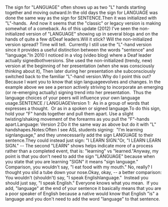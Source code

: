 The sign for "LANGUAGE" often shows 
up as two "L" hands starting together and moving outward.In the old days the sign for LANGUAGE was done the same way as the sign for 
SENTENCE.Then it was initialized with "L"-hands.  And now it seems that the 
"classic" or legacy version is making somewhat of a comeback. As of this update 
(2012) I've seen the non-initialized version of "LANGUAGE" showing up in several 
blogs and on the hands of quite a few d/Deaf leaders.Will it stick? Will 
the non-initialized version spread? Time will tell.  Currently I still use 
the "L"-hand version since it provides a useful distinction between the words 
"sentence" and "language."In 2010 I noticed in a vlog (video blog) where a 
Deaf leader actually signedbothversions. She used the non-initialized 
(trendy, new) version at the beginning of her presentation (when she was 
consciously thinking about it), Then later during her presentation she 
subconsciously switched back to the familiar "L"-hand version.Why do I point this out?  Because I want you to know that sign languageevolves and changes. In the example above we see a person actively striving 
to incorporate an emerging (or re-emerging actually) signing trend into her 
presentation.  Thus the language 
choices of your peers will influence your own language usage.SENTENCE / LANGUAGEVersion 1:  As in a group of words that expresses a thought.  Or 
	as in a spoken or signed language.To do this sign, hold your "F" hands together and pull them apart. 
	Use a slight twisting/shaking movement of the forearms as you pull the 
	"F"-hands apart.Language: Version 2:Do it the same way as above but do it with "L" handshapes.Notes:Often I see ASL students signing:  "I'm learning signlanguage," and they 
unnecessarily add the sign LANGUAGE to their sentence.They could instead just sign: "I LEARN SIGN."Or, "I LEARN LEARN SIGN." 
-- The second "LEARN" shows helps indicate more of a process rather than a 
completed event, that is: "learning" vs "learned."Anyway, my point is 
that you don't need to add the sign "LANGUAGE" because when you state that you 
are learning "SIGN" it means "sign language."   Comparison, you 
wouldn't say, "I eat food with my mouth." No, really? I thought you slid a tube 
down your nose.Okay, okay, -- a better comparison: You wouldn't (shouldn't) say, "I speak 
Englishlanguage."  Instead you should just say, "I speak English." 
Everyone knows what you mean.  If you add, "language" at the end of your 
sentence it basically means that you are a poor speaker of English because a 
native would know that English "is" a language and you don't need to add the 
word "language" to that sentence.